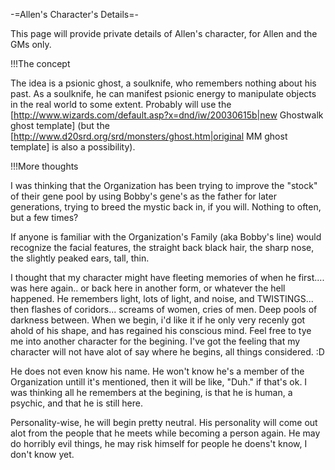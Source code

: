 -=Allen's Character's Details=-

This page will provide private details of Allen's character, for Allen and the GMs only.


!!!The concept

The idea is a psionic ghost, a soulknife, who remembers nothing about his past. As a soulknife, he can manifest psionic energy to manipulate objects in the real world to some extent. Probably will use the [http://www.wizards.com/default.asp?x=dnd/iw/20030615b|new Ghostwalk ghost template] (but the [http://www.d20srd.org/srd/monsters/ghost.htm|original MM ghost template] is also a possibility).


!!!More thoughts

I was thinking that the Organization has been trying to improve the &quot;stock&quot; of their gene pool by using Bobby's gene's as the father for later generations, trying to breed the mystic back in, if you will.  Nothing to often, but a few times?

If anyone is familiar with the Organization's Family (aka Bobby's line) would recognize the facial features, the straight back black hair, the sharp nose, the slightly peaked ears, tall, thin.

I thought that my character might have fleeting memories of when he first.... was here again.. or back here in another form, or whatever the hell happened.  He remembers light, lots of light, and noise, and TWISTINGS... then flashes of coridors... screams of women, cries of men. Deep pools of darkness between.  When we begin, i'd like it if he only very recenly got ahold of his shape, and has regained his conscious mind. Feel free to tye me into another character for the begining. I've got the feeling that my character will not have alot of say where he begins, all things considered. :D

He does not even know his name. He won't know he's a member of the Organization untill it's mentioned, then it will be like, &quot;Duh.&quot; if that's ok. I was thinking all he remembers at the begining, is that he is human, a psychic, and that he is still here.

Personality-wise, he will begin pretty neutral. His personality will come out alot from the people that he meets while becoming a person again. He may do horribly evil things, he may risk himself for people he doens't know, I don't know yet.

